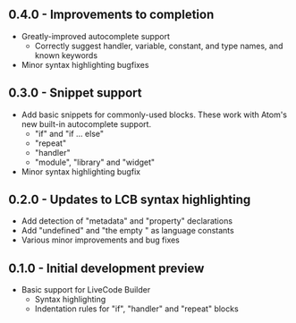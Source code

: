 ## 0.4.0 - Improvements to completion
* Greatly-improved autocomplete support
  * Correctly suggest handler, variable, constant, and type names, and
    known keywords
* Minor syntax highlighting bugfixes

## 0.3.0 - Snippet support
* Add basic snippets for commonly-used blocks. These work with Atom's new
  built-in autocomplete support.
  * "if" and "if … else"
  * "repeat"
  * "handler"
  * "module", "library" and "widget"
* Minor syntax highlighting bugfix

## 0.2.0 - Updates to LCB syntax highlighting
* Add detection of "metadata" and "property" declarations
* Add "undefined" and "the empty <x>" as language constants
* Various minor improvements and bug fixes

## 0.1.0 - Initial development preview
* Basic support for LiveCode Builder
  * Syntax highlighting
  * Indentation rules for "if", "handler" and "repeat" blocks
